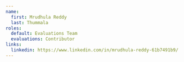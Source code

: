 ```yaml
---
name:
  first: Mrudhula Reddy
  last: Thummala
roles:
  default: Evaluations Team
  evaluations: Contributor
links:
  linkedin: https://www.linkedin.com/in/mrudhula-reddy-61b7491b9/
---
```


